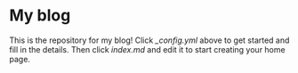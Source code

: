 # My blog

This is the repository for my blog! Click *_config.yml* above to get started and fill in the details. Then click *index.md* and edit it to start creating your home page.
